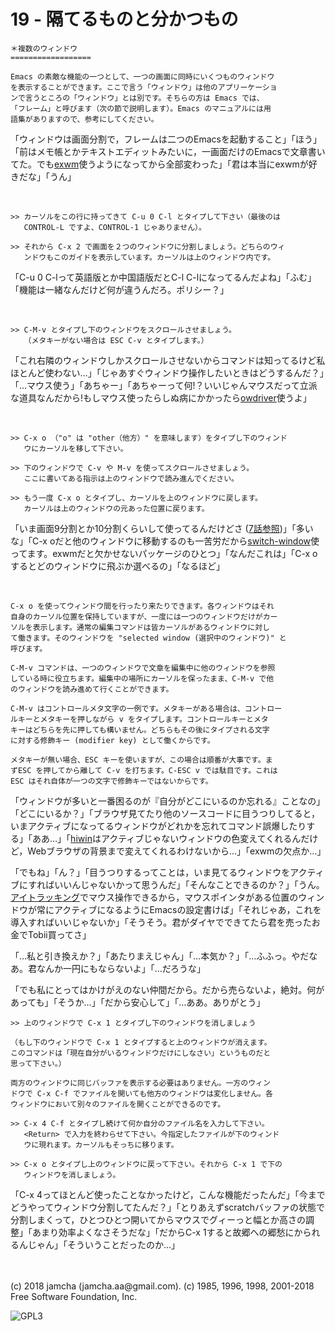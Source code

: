 

# 19 - 隔てるものと分かつもの

    ＊複数のウィンドウ
    ==================
    
    Emacs の素敵な機能の一つとして、一つの画面に同時にいくつものウィンドウ
    を表示することができます。ここで言う「ウィンドウ」は他のアプリーケーショ
    ンで言うところの「ウィンドウ」とは別です。そちらの方は Emacs では、
    「フレーム」と呼びます（次の節で説明します）。Emacs のマニュアルには用
    語集がありますので、参考にしてください。

「ウィンドウは画面分割で，フレームは二つのEmacsを起動すること」「ほう」「前はメモ帳とかテキストエディットみたいに，一画面だけのEmacsで文章書いてた。でも[exwm](https://github.com/ch11ng/exwm)使うようになってから全部変わった」「君は本当にexwmが好きだな」「うん」  

<br>  

    >> カーソルをこの行に持ってきて C-u 0 C-l とタイプして下さい（最後のは
       CONTROL-L ですよ、CONTROL-1 じゃありません）。
    
    >> それから C-x 2 で画面を２つのウィンドウに分割しましょう。どちらのウィ
       ンドウもこのガイドを表示しています。カーソルは上のウィンドウ内です。

「C-u 0 C-lって英語版とか中国語版だとC-l C-lになってるんだよね」「ふむ」「機能は一緒なんだけど何が違うんだろ。ポリシー？」  

<br>  

    >> C-M-v とタイプし下のウィンドウをスクロールさせましょう。
       （メタキーがない場合は ESC C-v とタイプします。）

「これ右隣のウィンドウしかスクロールさせないからコマンドは知ってるけど私ほとんど使わない…」「じゃあすぐウィンドウ操作したいときはどうするんだ？」「…マウス使う」「あちゃー」「あちゃーって何!？いいじゃんマウスだって立派な道具なんだから!もしマウス使ったらしぬ病にかかったら[owdriver](https://github.com/aki2o/owdriver)使うよ」  

<br>  

    >> C-x o （"o" は "other（他方）" を意味します）をタイプし下のウィンド
       ウにカーソルを移して下さい。
    
    >> 下のウィンドウで C-v や M-v を使ってスクロールさせましょう。
       ここに書いてある指示は上のウィンドウで読み進んでください。
    
    >> もう一度 C-x o とタイプし、カーソルを上のウィンドウに戻します。
       カーソルは上のウィンドウの元あった位置に戻ります。

「いま画面9分割とか10分割くらいして使ってるんだけどさ ([7話参照](https://jamcha-aa.github.io/Emacs-tutorial/07.html))」「多いな」「C-x oだと他のウィンドウに移動するのも一苦労だから[switch-window](https://github.com/dimitri/switch-window)使ってます。exwmだと欠かせないパッケージのひとつ」「なんだこれは」「C-x oするとどのウィンドウに飛ぶか選べるの」「なるほど」  

<br>  

    C-x o を使ってウィンドウ間を行ったり来たりできます。各ウィンドウはそれ
    自身のカーソル位置を保持していますが、一度には一つのウィンドウだけがカー
    ソルを表示します。通常の編集コマンドは皆カーソルがあるウィンドウに対し
    て働きます。そのウィンドウを "selected window (選択中のウィンドウ)" と
    呼びます。
    
    C-M-v コマンドは、一つのウィンドウで文章を編集中に他のウィンドウを参照
    している時に役立ちます。編集中の場所にカーソルを保ったまま、C-M-v で他
    のウィンドウを読み進めて行くことができます。
    
    C-M-v はコントロールメタ文字の一例です。メタキーがある場合は、コントロー
    ルキーとメタキーを押しながら v をタイプします。コントロールキーとメタ
    キーはどちらを先に押しても構いません。どちらもその後にタイプされる文字
    に対する修飾キー (modifier key) として働くからです。
    
    メタキーが無い場合、ESC キーを使いますが、この場合は順番が大事です。ま
    ずESC を押してから離して C-v を打ちます。C-ESC v では駄目です。これは
    ESC はそれ自体が一つの文字で修飾キーではないからです。

「ウィンドウが多いと一番困るのが『自分がどこにいるのか忘れる』ことなの」「どこにいるか？」「ブラウザ見てたり他のソースコードに目うつりしてると，いまアクティブになってるウィンドウがどれかを忘れてコマンド誤爆したりする」「ああ…」「[hiwin](https://github.com/yoshida-mediba/hiwin-mode)はアクティブじゃないウィンドウの色変えてくれるんだけど，Webブラウザの背景まで変えてくれるわけないから…」「exwmの欠点か…」  

「でもね」「ん？」「目うつりするってことは，いま見てるウィンドウをアクティブにすればいいんじゃないかって思うんだ」「そんなことできるのか？」「うん。[アイトラッキング](https://picoledelimao.github.io/blog/2017/01/28/eyeball-tracking-for-mouse-control-in-opencv/)でマウス操作できるから，マウスポインタがある位置のウィンドウが常にアクティブになるようにEmacsの設定書けば」「それじゃあ，これを導入すればいいじゃないか」「そうそう。君がダイヤでできてたら君を売ったお金でTobii買ってさ」  

「…私と引き換えか？」「あたりまえじゃん」「…本気か？」「…ふふっ。やだなあ。君なんか一円にもならないよ」「…だろうな」  

「でも私にとってはかけがえのない仲間だから。だから売らないよ，絶対。何があっても」「そうか…」「だから安心して」「…ああ。ありがとう」  

    >> 上のウィンドウで C-x 1 とタイプし下のウィンドウを消しましょう
    
    （もし下のウィンドウで C-x 1 とタイプすると上のウィンドウが消えます。
    このコマンドは「現在自分がいるウィンドウだけにしなさい」というものだと
    思って下さい。）
    
    両方のウィンドウに同じバッファを表示する必要はありません。一方のウィン
    ドウで C-x C-f でファイルを開いても他方のウィンドウは変化しません。各
    ウィンドウにおいて別々のファイルを開くことができるのです。
    
    >> C-x 4 C-f とタイプし続けて何か自分のファイル名を入力して下さい。
       <Return> で入力を終わらせて下さい。今指定したファイルが下のウィンド
       ウに現れます。カーソルもそっちに移ります。
    
    >> C-x o とタイプし上のウィンドウに戻って下さい。それから C-x 1 で下の
       ウィンドウを消しましょう。

「C-x 4ってほとんど使ったことなかったけど，こんな機能だったんだ」「今までどうやってウィンドウ分割してたんだ？」「とりあえずscratchバッファの状態で分割しまくって，ひとつひとつ開いてからマウスでグィーっと幅とか高さの調整」「あまり効率よくなさそうだな」「だからC-x 1すると故郷への郷愁にかられるんじゃん」「そういうことだったのか…」  

<br>  
<br>  
(c) 2018 jamcha (jamcha.aa@gmail.com). (c) 1985, 1996, 1998, 2001-2018 Free Software Foundation, Inc.  

![GPL3](https://www.gnu.org/graphics/gplv3-88x31.png)  

